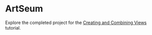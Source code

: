 # ArtSeum

Explore the completed project for the [Creating and Combining Views](https://developer.apple.com/tutorials/swiftui/creating-and-combining-views) tutorial.
